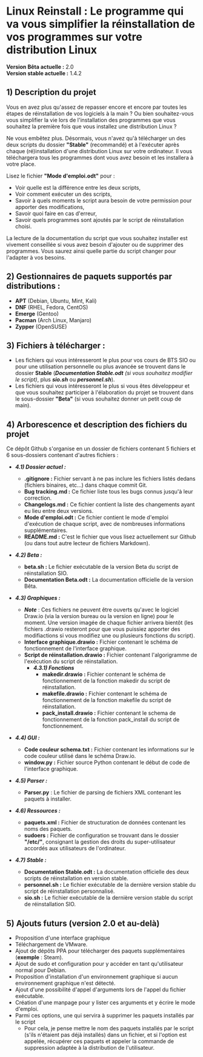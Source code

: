 # Linux Reinstall : Le programme qui va vous simplifier la réinstallation de vos programmes sur votre distribution Linux

**Version Bêta actuelle :** 2.0  
**Version stable actuelle :** 1.4.2  

## 1) Description du projet

Vous en avez plus qu'assez de repasser encore et encore par toutes les étapes de réinstallation de vos logiciels à la main ? Ou bien souhaitez-vous vous simplifier la vie lors de l'installation des programmes que vous souhaitez la première fois que vous installez une distribution Linux ?

Ne vous embêtez plus. Désormais, vous n'avez qu'à télécharger un des deux scripts du dossier **"Stable"** (recommandé) et à l'exécuter après chaque (ré)installation d'une distribution Linux sur votre ordinateur. Il vous téléchargera tous les programmes dont vous avez besoin et les installera à votre place.

Lisez le fichier **"Mode d'emploi.odt"** pour :  
<ul>
    <li> Voir quelle est la différence entre les deux scripts,  </li>
    <li> Voir comment exécuter un des scripts,  </li>
    <li> Savoir à quels moments le script aura besoin de votre permission pour apporter des modifications,  </li>  
    <li> Savoir quoi faire en cas d'erreur,  </li>
    <li> Savoir quels programmes sont ajoutés par le script de réinstallation choisi.  </li>  
</ul>

La lecture de la documentation du script que vous souhaitez installer est vivement conseillée si vous avez besoin d'ajouter ou de supprimer des programmes. Vous saurez ainsi quelle partie du script changer pour l'adapter à vos besoins.

## 2) Gestionnaires de paquets supportés par distributions :
- **APT** (Debian, Ubuntu, Mint, Kali)  
- **DNF** (RHEL, Fedora, CentOS)  
- **Emerge** (Gentoo)  
- **Pacman** (Arch Linux, Manjaro)  
- **Zypper** (OpenSUSE)  

## 3) Fichiers à télécharger :

- Les fichiers qui vous intéresseront le plus pour vos cours de BTS SIO ou pour une utilisation personnelle ou plus avancée se trouvent dans le dossier **Stable** (*__Documentation Stable.odt__* _(si vous souhaitez modifier le script)_, plus *__sio.sh__* ou *__personnel.sh__*).  
- Les fichiers qui vous intéresseront le plus si vous êtes développeur et que vous souhaitez participer à l'élaboration du projet se trouvent dans le sous-dossier **"Beta"** (si vous souhaitez donner un petit coup de main).  

## 4) Arborescence et description des fichiers du projet

Ce dépôt Github s'organise en un dossier de fichiers contenant 5 fichiers et 6 sous-dossiers contenant d'autres fichiers :  

* *__4.1) Dossier actuel :__*  
    - **.gitignore :** Fichier servant à ne pas inclure les fichiers listés dedans (fichiers binaires, etc...) dans chaque commit Git.  
    - **Bug tracking.md :** Ce fichier liste tous les bugs connus jusqu'à leur correction.  
    - **Changelogs.md :** Ce fichier contient la liste des changements ayant eu lieu entre deux versions.  
    - **Mode d'emploi.odt :** Ce fichier contient le mode d'emploi d'exécution de chaque script, avec de nombreuses informations supplémentaires.  
    - **README.md :** C'est le fichier que vous lisez actuellement sur Github (ou dans tout autre lecteur de fichiers Markdown).  

* *__4.2) Beta :__*  
    - **beta.sh :** Le fichier exécutable de la version Beta du script de réinstallation SIO.  
    - **Documentation Beta.odt :** La documentation officielle de la version Bêta.  

* *__4.3) Graphiques :__*
    - *__Note__* : Ces fichiers ne peuvent être ouverts qu'avec le logiciel Draw.io (via la version bureau ou la version en ligne) pour le moment. Une version imagée de chaque fichier arrivera bientôt (les fichiers .drawio resteront pour que vous puissiez apporter des modifiactions si vous modifiez une ou plusieurs fonctions du script).  
    - **Interface graphique.drawio :** Fichier contenant le schéma de fonctionnement de l'interface graphique.  
    - **Script de réinstallation.drawio :** Fichier contenant l'algorigramme de l'exécution du script de réinstallation.  
        * *__4.3.1) Fonctions__*
            - **makedir.drawio :** Fichier contenant le schéma de fonctionnement de la fonction makedir du script de réinstallation.  
            - **makefile.drawio :** Fichier contenant le schéma de fonctionnement de la fonction makefile du script de réinstallation.   
            - **pack_install.drawio :** Fichier contenant le schema de fonctionnement de la fonction pack_install du script de fonctionnement.  

* *__4.4) GUI :__*  
    - **Code couleur schema.txt :** Fichier contenant les informations sur le code couleur utilisé dans le schéma Draw.io.  
    - **window.py :** Fichier source Python contenant le début de code de l'interface graphique.  

* *__4.5) Parser :__*  
    - **Parser.py** : Le fichier de parsing de fichiers XML contenant les paquets à installer.  

* *__4.6) Ressources :__*  
    - **paquets.xml :** Fichier de structuration de données contenant les noms des paquets.  
    - **sudoers :** Fichier de configuration se trouvant dans le dossier **"/etc/"**, consignant la gestion des droits du super-utilisateur accordés aux utilisateurs de l'ordinateur.  

* *__4.7) Stable :__*  
    - **Documentation Stable.odt :** La documentation officielle des deux scripts de réinstallation en version stable.  
    - **personnel.sh :** Le fichier exécutable de la dernière version stable du script de réinstallation personnalisé.  
    - **sio.sh :** Le fichier exécutable de la dernière version stable du script de réinstallation SIO.  


## 5) Ajouts futurs (version 2.0 et au-delà)

- Proposition d'une interface graphique  
- Téléchargement de VMware.  
- Ajout de dépôts PPA pour télécharger des paquets supplémentaires (**exemple** : Steam).  
- Ajout de sudo et configuration pour y accéder en tant qu'utilisateur normal pour Debian.  
- Proposition d'installation d'un environnement graphique si aucun environnement graphique n'est détecté.  
- Ajout d'une possibilité d'appel d'arguments lors de l'appel du fichier exécutable.  
- Création d'une manpage pour y lister ces arguments et y écrire le mode d'emploi.  
- Parmi ces options, une qui servira à supprimer les paquets installés par le script  
    - Pour cela, je pense mettre le nom des paquets installés par le script (s'ils n'étaient pas déjà installés) dans un fichier, et si l'option est appelée, récupérer ces paquets et appeler la commande de suppression adaptée à la distribution de l'utilisateur.  
